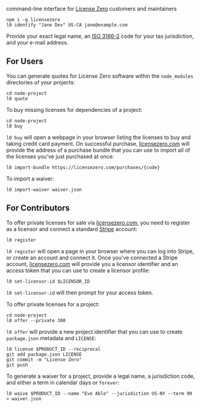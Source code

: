 command-line interface for [License Zero](https://licensezero.com) customers and maintainers

```shell
npm i -g licensezero
l0 identify "Jane Dev" US-CA jane@example.com
```

Provide your exact legal name, an [ISO 3166-2](https://en.wikipedia.org/wiki/ISO_3166-2) code for your tax jurisdiction, and your e-mail address.

## For Users

You can generate quotes for License Zero software within the `node_modules` directories of your projects:

```shell
cd node-project
l0 quote
```

To buy missing licenses for dependencies of a project:

```shell
cd node-project
l0 buy
```

`l0 buy` will open a webpage in your browser listing the licenses to buy and taking credit card payment.  On successful purchase, [licensezero.com](https://licensezero.com) will provide the address of a purchase bundle that you can use to import all of the licenses you've just purchased at once:

```shell
l0 import-bundle https://licensezero.com/purchases/{code}
```

To import a waiver:

```shell
l0 import-waiver waiver.json
```

## For Contributors

To offer private licenses for sale via [licensezero.com](https://licensezero.com), you need to register as a licensor and connect a standard [Stripe](https://stripe.com) account:

```shell
l0 register
```

`l0 register` will open a page in your browser where you can log into Stripe, or create an account and connect it.  Once you've connected a Stripe account, [licensezero.com](https://licensezero.com) will provide you a licensor identifier and an access token that you can use to create a licensor profile:

```shell
l0 set-licensor-id $LICENSOR_ID
```

`l0 set-licensor-id` will then prompt for your access token.

To offer private licenses for a project:

```shell
cd node-project
l0 offer --private 300
```

`l0 offer` will provide a new project identifier that you can use to create `package.json` metadata and `LICENSE`:

```shell
l0 license $PRODUCT_ID --reciprocal
git add package.json LICENSE
git commit -m "License Zero"
git push
```

To generate a waiver for a project, provide a legal name, a jurisdiction code, and either a term in calendar days or `forever`:

```shell
l0 waive $PRODUCT_ID --name "Eve Able" --jurisdiction US-NY --term 90 > waiver.json
```
